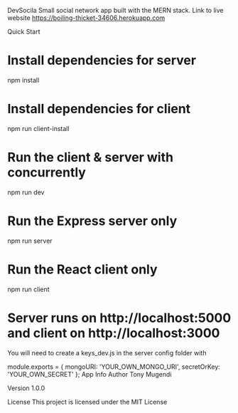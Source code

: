 DevSocila
Small social network app built with the MERN stack. 
Link to live website https://boiling-thicket-34606.herokuapp.com

Quick Start
# Install dependencies for server
npm install

# Install dependencies for client
npm run client-install

# Run the client & server with concurrently
npm run dev

# Run the Express server only
npm run server

# Run the React client only
npm run client

# Server runs on http://localhost:5000 and client on http://localhost:3000
You will need to create a keys_dev.js in the server config folder with

module.exports = {
  mongoURI: 'YOUR_OWN_MONGO_URI',
  secretOrKey: 'YOUR_OWN_SECRET'
};
App Info
Author
Tony Mugendi

Version
1.0.0

License
This project is licensed under the MIT License